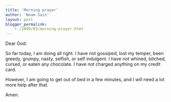 ```yaml
---
title: 'Morning prayer'
author: 'Noam Sain'
layout: post
blogger_permalink:
    - /2009/03/morning-prayer.html
---
```


Dear God:

So far today, I am doing all right. I have not gossiped, lost my temper, been greedy, grumpy, nasty, selfish, or self indulgent. I have not whined, bitched, cursed, or eaten any chocolate. I have not charged anything on my credit card.

However, I am going to get out of bed in a few minutes, and I will need a lot more help after that.

Amen.
